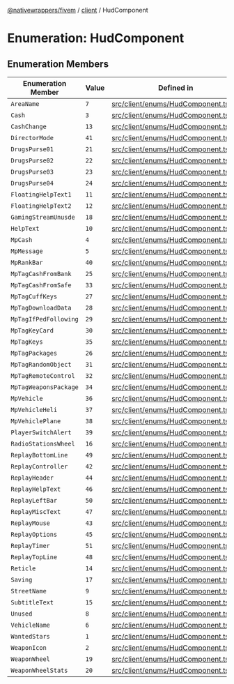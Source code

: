 [@nativewrappers/fivem](../../README.md) / [client](../README.md) / HudComponent

# Enumeration: HudComponent

## Enumeration Members

| Enumeration Member | Value | Defined in |
| ------ | ------ | ------ |
| `AreaName` | `7` | [src/client/enums/HudComponent.ts:8](https://github.com/nativewrappers/fivem/blob/5ebb4b78605d0cb7cf468eefa811c3a586dedc74/src/client/enums/HudComponent.ts#L8) |
| `Cash` | `3` | [src/client/enums/HudComponent.ts:4](https://github.com/nativewrappers/fivem/blob/5ebb4b78605d0cb7cf468eefa811c3a586dedc74/src/client/enums/HudComponent.ts#L4) |
| `CashChange` | `13` | [src/client/enums/HudComponent.ts:14](https://github.com/nativewrappers/fivem/blob/5ebb4b78605d0cb7cf468eefa811c3a586dedc74/src/client/enums/HudComponent.ts#L14) |
| `DirectorMode` | `41` | [src/client/enums/HudComponent.ts:42](https://github.com/nativewrappers/fivem/blob/5ebb4b78605d0cb7cf468eefa811c3a586dedc74/src/client/enums/HudComponent.ts#L42) |
| `DrugsPurse01` | `21` | [src/client/enums/HudComponent.ts:22](https://github.com/nativewrappers/fivem/blob/5ebb4b78605d0cb7cf468eefa811c3a586dedc74/src/client/enums/HudComponent.ts#L22) |
| `DrugsPurse02` | `22` | [src/client/enums/HudComponent.ts:23](https://github.com/nativewrappers/fivem/blob/5ebb4b78605d0cb7cf468eefa811c3a586dedc74/src/client/enums/HudComponent.ts#L23) |
| `DrugsPurse03` | `23` | [src/client/enums/HudComponent.ts:24](https://github.com/nativewrappers/fivem/blob/5ebb4b78605d0cb7cf468eefa811c3a586dedc74/src/client/enums/HudComponent.ts#L24) |
| `DrugsPurse04` | `24` | [src/client/enums/HudComponent.ts:25](https://github.com/nativewrappers/fivem/blob/5ebb4b78605d0cb7cf468eefa811c3a586dedc74/src/client/enums/HudComponent.ts#L25) |
| `FloatingHelpText1` | `11` | [src/client/enums/HudComponent.ts:12](https://github.com/nativewrappers/fivem/blob/5ebb4b78605d0cb7cf468eefa811c3a586dedc74/src/client/enums/HudComponent.ts#L12) |
| `FloatingHelpText2` | `12` | [src/client/enums/HudComponent.ts:13](https://github.com/nativewrappers/fivem/blob/5ebb4b78605d0cb7cf468eefa811c3a586dedc74/src/client/enums/HudComponent.ts#L13) |
| `GamingStreamUnusde` | `18` | [src/client/enums/HudComponent.ts:19](https://github.com/nativewrappers/fivem/blob/5ebb4b78605d0cb7cf468eefa811c3a586dedc74/src/client/enums/HudComponent.ts#L19) |
| `HelpText` | `10` | [src/client/enums/HudComponent.ts:11](https://github.com/nativewrappers/fivem/blob/5ebb4b78605d0cb7cf468eefa811c3a586dedc74/src/client/enums/HudComponent.ts#L11) |
| `MpCash` | `4` | [src/client/enums/HudComponent.ts:5](https://github.com/nativewrappers/fivem/blob/5ebb4b78605d0cb7cf468eefa811c3a586dedc74/src/client/enums/HudComponent.ts#L5) |
| `MpMessage` | `5` | [src/client/enums/HudComponent.ts:6](https://github.com/nativewrappers/fivem/blob/5ebb4b78605d0cb7cf468eefa811c3a586dedc74/src/client/enums/HudComponent.ts#L6) |
| `MpRankBar` | `40` | [src/client/enums/HudComponent.ts:41](https://github.com/nativewrappers/fivem/blob/5ebb4b78605d0cb7cf468eefa811c3a586dedc74/src/client/enums/HudComponent.ts#L41) |
| `MpTagCashFromBank` | `25` | [src/client/enums/HudComponent.ts:26](https://github.com/nativewrappers/fivem/blob/5ebb4b78605d0cb7cf468eefa811c3a586dedc74/src/client/enums/HudComponent.ts#L26) |
| `MpTagCashFromSafe` | `33` | [src/client/enums/HudComponent.ts:34](https://github.com/nativewrappers/fivem/blob/5ebb4b78605d0cb7cf468eefa811c3a586dedc74/src/client/enums/HudComponent.ts#L34) |
| `MpTagCuffKeys` | `27` | [src/client/enums/HudComponent.ts:28](https://github.com/nativewrappers/fivem/blob/5ebb4b78605d0cb7cf468eefa811c3a586dedc74/src/client/enums/HudComponent.ts#L28) |
| `MpTagDownloadData` | `28` | [src/client/enums/HudComponent.ts:29](https://github.com/nativewrappers/fivem/blob/5ebb4b78605d0cb7cf468eefa811c3a586dedc74/src/client/enums/HudComponent.ts#L29) |
| `MpTagIfPedFollowing` | `29` | [src/client/enums/HudComponent.ts:30](https://github.com/nativewrappers/fivem/blob/5ebb4b78605d0cb7cf468eefa811c3a586dedc74/src/client/enums/HudComponent.ts#L30) |
| `MpTagKeyCard` | `30` | [src/client/enums/HudComponent.ts:31](https://github.com/nativewrappers/fivem/blob/5ebb4b78605d0cb7cf468eefa811c3a586dedc74/src/client/enums/HudComponent.ts#L31) |
| `MpTagKeys` | `35` | [src/client/enums/HudComponent.ts:36](https://github.com/nativewrappers/fivem/blob/5ebb4b78605d0cb7cf468eefa811c3a586dedc74/src/client/enums/HudComponent.ts#L36) |
| `MpTagPackages` | `26` | [src/client/enums/HudComponent.ts:27](https://github.com/nativewrappers/fivem/blob/5ebb4b78605d0cb7cf468eefa811c3a586dedc74/src/client/enums/HudComponent.ts#L27) |
| `MpTagRandomObject` | `31` | [src/client/enums/HudComponent.ts:32](https://github.com/nativewrappers/fivem/blob/5ebb4b78605d0cb7cf468eefa811c3a586dedc74/src/client/enums/HudComponent.ts#L32) |
| `MpTagRemoteControl` | `32` | [src/client/enums/HudComponent.ts:33](https://github.com/nativewrappers/fivem/blob/5ebb4b78605d0cb7cf468eefa811c3a586dedc74/src/client/enums/HudComponent.ts#L33) |
| `MpTagWeaponsPackage` | `34` | [src/client/enums/HudComponent.ts:35](https://github.com/nativewrappers/fivem/blob/5ebb4b78605d0cb7cf468eefa811c3a586dedc74/src/client/enums/HudComponent.ts#L35) |
| `MpVehicle` | `36` | [src/client/enums/HudComponent.ts:37](https://github.com/nativewrappers/fivem/blob/5ebb4b78605d0cb7cf468eefa811c3a586dedc74/src/client/enums/HudComponent.ts#L37) |
| `MpVehicleHeli` | `37` | [src/client/enums/HudComponent.ts:38](https://github.com/nativewrappers/fivem/blob/5ebb4b78605d0cb7cf468eefa811c3a586dedc74/src/client/enums/HudComponent.ts#L38) |
| `MpVehiclePlane` | `38` | [src/client/enums/HudComponent.ts:39](https://github.com/nativewrappers/fivem/blob/5ebb4b78605d0cb7cf468eefa811c3a586dedc74/src/client/enums/HudComponent.ts#L39) |
| `PlayerSwitchAlert` | `39` | [src/client/enums/HudComponent.ts:40](https://github.com/nativewrappers/fivem/blob/5ebb4b78605d0cb7cf468eefa811c3a586dedc74/src/client/enums/HudComponent.ts#L40) |
| `RadioStationsWheel` | `16` | [src/client/enums/HudComponent.ts:17](https://github.com/nativewrappers/fivem/blob/5ebb4b78605d0cb7cf468eefa811c3a586dedc74/src/client/enums/HudComponent.ts#L17) |
| `ReplayBottomLine` | `49` | [src/client/enums/HudComponent.ts:50](https://github.com/nativewrappers/fivem/blob/5ebb4b78605d0cb7cf468eefa811c3a586dedc74/src/client/enums/HudComponent.ts#L50) |
| `ReplayController` | `42` | [src/client/enums/HudComponent.ts:43](https://github.com/nativewrappers/fivem/blob/5ebb4b78605d0cb7cf468eefa811c3a586dedc74/src/client/enums/HudComponent.ts#L43) |
| `ReplayHeader` | `44` | [src/client/enums/HudComponent.ts:45](https://github.com/nativewrappers/fivem/blob/5ebb4b78605d0cb7cf468eefa811c3a586dedc74/src/client/enums/HudComponent.ts#L45) |
| `ReplayHelpText` | `46` | [src/client/enums/HudComponent.ts:47](https://github.com/nativewrappers/fivem/blob/5ebb4b78605d0cb7cf468eefa811c3a586dedc74/src/client/enums/HudComponent.ts#L47) |
| `ReplayLeftBar` | `50` | [src/client/enums/HudComponent.ts:51](https://github.com/nativewrappers/fivem/blob/5ebb4b78605d0cb7cf468eefa811c3a586dedc74/src/client/enums/HudComponent.ts#L51) |
| `ReplayMiscText` | `47` | [src/client/enums/HudComponent.ts:48](https://github.com/nativewrappers/fivem/blob/5ebb4b78605d0cb7cf468eefa811c3a586dedc74/src/client/enums/HudComponent.ts#L48) |
| `ReplayMouse` | `43` | [src/client/enums/HudComponent.ts:44](https://github.com/nativewrappers/fivem/blob/5ebb4b78605d0cb7cf468eefa811c3a586dedc74/src/client/enums/HudComponent.ts#L44) |
| `ReplayOptions` | `45` | [src/client/enums/HudComponent.ts:46](https://github.com/nativewrappers/fivem/blob/5ebb4b78605d0cb7cf468eefa811c3a586dedc74/src/client/enums/HudComponent.ts#L46) |
| `ReplayTimer` | `51` | [src/client/enums/HudComponent.ts:52](https://github.com/nativewrappers/fivem/blob/5ebb4b78605d0cb7cf468eefa811c3a586dedc74/src/client/enums/HudComponent.ts#L52) |
| `ReplayTopLine` | `48` | [src/client/enums/HudComponent.ts:49](https://github.com/nativewrappers/fivem/blob/5ebb4b78605d0cb7cf468eefa811c3a586dedc74/src/client/enums/HudComponent.ts#L49) |
| `Reticle` | `14` | [src/client/enums/HudComponent.ts:15](https://github.com/nativewrappers/fivem/blob/5ebb4b78605d0cb7cf468eefa811c3a586dedc74/src/client/enums/HudComponent.ts#L15) |
| `Saving` | `17` | [src/client/enums/HudComponent.ts:18](https://github.com/nativewrappers/fivem/blob/5ebb4b78605d0cb7cf468eefa811c3a586dedc74/src/client/enums/HudComponent.ts#L18) |
| `StreetName` | `9` | [src/client/enums/HudComponent.ts:10](https://github.com/nativewrappers/fivem/blob/5ebb4b78605d0cb7cf468eefa811c3a586dedc74/src/client/enums/HudComponent.ts#L10) |
| `SubtitleText` | `15` | [src/client/enums/HudComponent.ts:16](https://github.com/nativewrappers/fivem/blob/5ebb4b78605d0cb7cf468eefa811c3a586dedc74/src/client/enums/HudComponent.ts#L16) |
| `Unused` | `8` | [src/client/enums/HudComponent.ts:9](https://github.com/nativewrappers/fivem/blob/5ebb4b78605d0cb7cf468eefa811c3a586dedc74/src/client/enums/HudComponent.ts#L9) |
| `VehicleName` | `6` | [src/client/enums/HudComponent.ts:7](https://github.com/nativewrappers/fivem/blob/5ebb4b78605d0cb7cf468eefa811c3a586dedc74/src/client/enums/HudComponent.ts#L7) |
| `WantedStars` | `1` | [src/client/enums/HudComponent.ts:2](https://github.com/nativewrappers/fivem/blob/5ebb4b78605d0cb7cf468eefa811c3a586dedc74/src/client/enums/HudComponent.ts#L2) |
| `WeaponIcon` | `2` | [src/client/enums/HudComponent.ts:3](https://github.com/nativewrappers/fivem/blob/5ebb4b78605d0cb7cf468eefa811c3a586dedc74/src/client/enums/HudComponent.ts#L3) |
| `WeaponWheel` | `19` | [src/client/enums/HudComponent.ts:20](https://github.com/nativewrappers/fivem/blob/5ebb4b78605d0cb7cf468eefa811c3a586dedc74/src/client/enums/HudComponent.ts#L20) |
| `WeaponWheelStats` | `20` | [src/client/enums/HudComponent.ts:21](https://github.com/nativewrappers/fivem/blob/5ebb4b78605d0cb7cf468eefa811c3a586dedc74/src/client/enums/HudComponent.ts#L21) |

